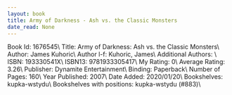 ```yaml
---
layout: book
title: Army of Darkness - Ash vs. the Classic Monsters
date_read: None
---
```


Book Id: 1676545\ 
Title: Army of Darkness: Ash vs. the Classic Monsters\ 
Author: James Kuhoric\ 
Author l-f: Kuhoric, James\ 
Additional Authors: \ 
ISBN: 193330541X\ 
ISBN13: 9781933305417\ 
My Rating: 0\ 
Average Rating: 3.26\ 
Publisher: Dynamite Entertainment\ 
Binding: Paperback\ 
Number of Pages: 160\ 
Year Published: 2007\ 
Date Added: 2020/01/20\ 
Bookshelves: kupka-wstydu\ 
Bookshelves with positions: kupka-wstydu (#883)\ 

